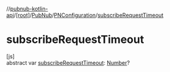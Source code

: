 //[pubnub-kotlin-api](../../../../index.md)/[[root]](../../index.md)/[PubNub](../index.md)/[PNConfiguration](index.md)/[subscribeRequestTimeout](subscribe-request-timeout.md)

# subscribeRequestTimeout

[js]\
abstract var [subscribeRequestTimeout](subscribe-request-timeout.md): [Number](https://kotlinlang.org/api/core/kotlin-stdlib/kotlin/-number/index.html)?
